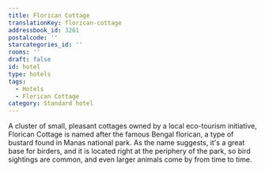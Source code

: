 ```yaml
---
title: Florican Cottage
translationKey: florican-cottage
addressbook_id: 3261
postalcode: ''
starcategories_id: ''
rooms: ''
draft: false
id: hotel
type: hotels
tags:
  - Hotels
  - Florican Cottage
category: Standard hotel
---
```

A cluster of small, pleasant cottages owned by a local eco-tourism initiative, Florican Cottage is named after the famous Bengal florican, a type of bustard found in Manas national park. As the name suggests, it's a great base for birders, and it is located right at the periphery of the park, so bird sightings are common, and even larger animals come by from time to time.